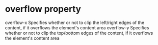 # overflow property

overflow-x
    Specifies whether or not to clip the left/right edges of the content, if it overflows the element's content area
overflow-y
    Specifies whether or not to clip the top/bottom edges of the content, if it overflows the element's content area
